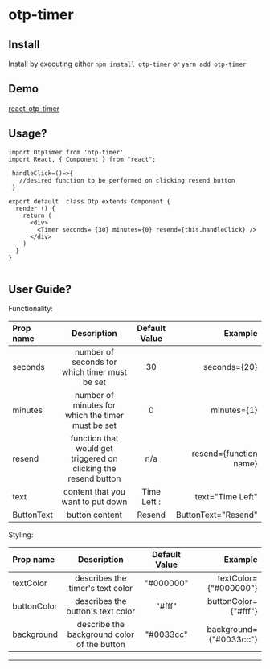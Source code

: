 # otp-timer

## Install

Install by executing either `npm install otp-timer` or `yarn add otp-timer`

## Demo

[react-otp-timer](https://react-otp-timer.herokuapp.com/ "react-otp-timer")

## Usage?

```
import OtpTimer from 'otp-timer'
import React, { Component } from "react";

 handleClick=()=>{
   //desired function to be performed on clicking resend button
 }

export default  class Otp extends Component {
  render () {
    return (
      <div>
        <Timer seconds= {30} minutes={0} resend={this.handleClick} />
      </div>
    )
  }
}


```

## User Guide?

Functionality:

| Prop name  |                           Description                           | Default Value |                Example |
| :--------- | :-------------------------------------------------------------: | :-----------: | ---------------------: |
| seconds    |          number of seconds for which timer must be set          |      30       |           seconds={20} |
| minutes    |        number of minutes for which the timer must be set        |       0       |            minutes={1} |
| resend     | function that would get triggered on clicking the resend button |      n/a      | resend={function name} |
| text       |                content that you want to put down                |  Time Left :  |       text="Time Left" |
| ButtonText |                         button content                          |    Resend     |    ButtonText="Resend" |

Styling:

| Prop name   |                 Description                 | Default Value |                Example |
| :---------- | :-----------------------------------------: | :-----------: | ---------------------: |
| textColor   |      describes the timer's text color       |   "#000000"   |  textColor={"#000000"} |
| buttonColor |      describes the button's text color      |    "#fff"     |   buttonColor={"#fff"} |
| background  | describe the background color of the button |   "#0033cc"   | background={"#0033cc"} |

---
